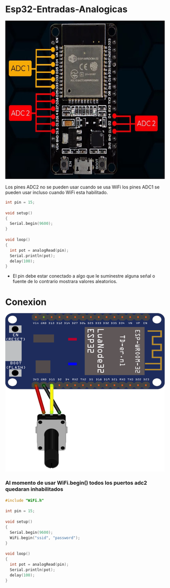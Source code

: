 # Esp32-Entradas-Analogicas
<img src="https://github.com/IDiegoUlises/Esp32-Entradas-Analogicas/blob/main/Images/Esp32-Entradas.jpg" width="800" height="500" />

Los pines ADC2 no se pueden usar cuando se usa WiFi
los pines ADC1 se pueden usar incluso cuando WiFi esta habilitado.

```c++
int pin = 15;

void setup()
{
  Serial.begin(9600);
}

void loop()
{
  int pot = analogRead(pin);
  Serial.println(pot);
  delay(100);
}
```
* El pin debe estar conectado a algo que le suminestre alguna señal o fuente de lo contrario mostrara valores aleatorios.

# Conexion
<img src="https://github.com/IDiegoUlises/Esp32-Entradas-Analogicas/blob/main/Images/Conexion-Recortada.png" width="800" height="500" />


### Al momento de usar WiFi.begin() todos los puertos adc2 quedaran inhabilitados
```c++
#include "WiFi.h"

int pin = 15;

void setup()
{
  Serial.begin(9600);
  WiFi.begin("ssid", "password");
}

void loop()
{
  int pot = analogRead(pin);
  Serial.println(pot);
  delay(100);
}

```
